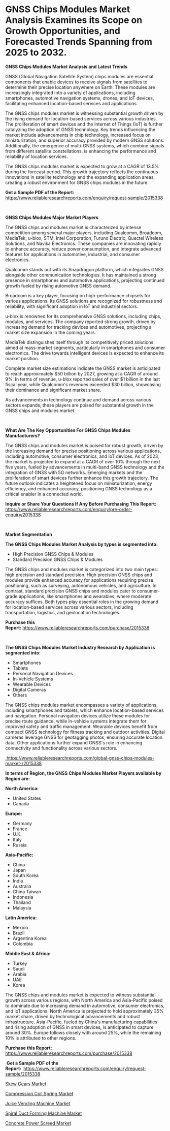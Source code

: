 <p><h1>GNSS Chips Modules Market Analysis Examines its Scope on Growth Opportunities, and Forecasted Trends Spanning from 2025 to 2032.</h1></p><p><strong>GNSS Chips Modules Market Analysis and Latest Trends</strong></p>
<p><p>GNSS (Global Navigation Satellite System) chips modules are essential components that enable devices to receive signals from satellites to determine their precise location anywhere on Earth. These modules are increasingly integrated into a variety of applications, including smartphones, automotive navigation systems, drones, and IoT devices, facilitating enhanced location-based services and applications.</p><p>The GNSS chips modules market is witnessing substantial growth driven by the rising demand for location-based services across various industries. The proliferation of smart devices and the Internet of Things (IoT) is further catalyzing the adoption of GNSS technology. Key trends influencing the market include advancements in chip technology, increased focus on miniaturization, and superior accuracy provided by modern GNSS solutions. Additionally, the emergence of multi-GNSS systems, which combine signals from different satellite constellations, is enhancing the performance and reliability of location services.</p><p>The GNSS chips modules market is expected to grow at a CAGR of 13.5% during the forecast period. This growth trajectory reflects the continuous innovations in satellite technology and the expanding application areas, creating a robust environment for GNSS chips modules in the future.</p></p>
<p><strong>Get a Sample PDF of the Report:&nbsp;</strong> <a href="https://www.reliableresearchreports.com/enquiry/request-sample/2015338?utm_campaign=3446&utm_medium=2&utm_source=Github&utm_content=ia&utm_term=29032025&utm_id=gnss-chips-modules">https://www.reliableresearchreports.com/enquiry/request-sample/2015338</a></p>
<p>&nbsp;</p>
<p><strong>GNSS Chips Modules Major Market Players</strong></p>
<p><p>The GNSS chips and modules market is characterized by intense competition among several major players, including Qualcomm, Broadcom, MediaTek, u-blox, STM, Intel Corporation, Furuno Electric, Quectel Wireless Solutions, and Navika Electronics. These companies are innovating rapidly to enhance accuracy, reduce power consumption, and integrate advanced features for applications in automotive, industrial, and consumer electronics.</p><p>Qualcomm stands out with its Snapdragon platform, which integrates GNSS alongside other communication technologies. It has maintained a strong presence in smartphones and automotive applications, projecting continued growth fueled by rising automotive GNSS demand.</p><p>Broadcom is a key player, focusing on high-performance chipsets for various applications. Its GNSS solutions are recognized for robustness and reliability, with significant adoption in IoT and industrial sectors. </p><p>u-blox is renowned for its comprehensive GNSS solutions, including chips, modules, and services. The company reported strong growth, driven by increasing demand for tracking devices and automotives, projecting a market size expansion in the coming years.</p><p>MediaTek distinguishes itself through its competitively priced solutions aimed at mass-market segments, particularly in smartphones and consumer electronics. The drive towards intelligent devices is expected to enhance its market position.</p><p>Complete market size estimations indicate the GNSS market is anticipated to reach approximately $50 billion by 2027, growing at a CAGR of around 9%. In terms of revenue, u-blox reported sales of over $1 billion in the last fiscal year, while Qualcomm's revenues exceeded $30 billion, showcasing their dominance and significant market share. </p><p>As advancements in technology continue and demand across various sectors expands, these players are poised for substantial growth in the GNSS chips and modules market.</p></p>
<p>&nbsp;</p>
<p><strong>What Are The Key Opportunities For GNSS Chips Modules Manufacturers?</strong></p>
<p><p>The GNSS chips and modules market is poised for robust growth, driven by the increasing demand for precise positioning across various applications, including automotive, consumer electronics, and IoT devices. As of 2023, the market is projected to expand at a CAGR of over 10% through the next five years, fueled by advancements in multi-band GNSS technology and the integration of GNSS with 5G networks. Emerging markets and the proliferation of smart devices further enhance this growth trajectory. The future outlook indicates a heightened focus on miniaturization, energy efficiency, and enhanced accuracy, positioning GNSS technology as a critical enabler in a connected world.</p></p>
<p><strong>Inquire or Share Your Questions If Any Before Purchasing This Report:</strong> <a href="https://www.reliableresearchreports.com/enquiry/pre-order-enquiry/2015338?utm_campaign=3446&utm_medium=2&utm_source=Github&utm_content=ia&utm_term=29032025&utm_id=gnss-chips-modules">https://www.reliableresearchreports.com/enquiry/pre-order-enquiry/2015338</a></p>
<p>&nbsp;</p>
<p><strong>Market Segmentation</strong></p>
<p><strong>The GNSS Chips Modules Market Analysis by types is segmented into:</strong></p>
<p><ul><li>High Precision GNSS Chips & Modules</li><li>Standard Precision GNSS Chips & Modules</li></ul></p>
<p><p>The GNSS chips and modules market is categorized into two main types: high precision and standard precision. High precision GNSS chips and modules provide enhanced accuracy for applications requiring precise positioning, such as surveying, autonomous vehicles, and agriculture. In contrast, standard precision GNSS chips and modules cater to consumer-grade applications, like smartphones and wearables, where moderate accuracy suffices. Both types play essential roles in the growing demand for location-based services across various sectors, including transportation, logistics, and geolocation technologies.</p></p>
<p><strong>Purchase this Report:&nbsp;</strong><a href="https://www.reliableresearchreports.com/purchase/2015338?utm_campaign=3446&utm_medium=2&utm_source=Github&utm_content=ia&utm_term=29032025&utm_id=gnss-chips-modules">https://www.reliableresearchreports.com/purchase/2015338</a></p>
<p>&nbsp;</p>
<p><strong>The GNSS Chips Modules Market Industry Research by Application is segmented into:</strong></p>
<p><ul><li>Smartphones</li><li>Tablets</li><li>Personal Navigation Devices</li><li>In-Vehicle Systems</li><li>Wearable Devices</li><li>Digital Cameras</li><li>Others</li></ul></p>
<p><p>The GNSS chips modules market encompasses a variety of applications, including smartphones and tablets, which enhance location-based services and navigation. Personal navigation devices utilize these modules for precise route guidance, while in-vehicle systems integrate them for improved safety and traffic management. Wearable devices benefit from compact GNSS technology for fitness tracking and outdoor activities. Digital cameras leverage GNSS for geotagging photos, ensuring accurate location data. Other applications further expand GNSS's role in enhancing connectivity and functionality across various sectors.</p></p>
<p><a href="https://www.reliableresearchreports.com/global-gnss-chips-modules-market-r2015338?utm_campaign=3446&utm_medium=2&utm_source=Github&utm_content=ia&utm_term=29032025&utm_id=gnss-chips-modules">&nbsp;https://www.reliableresearchreports.com/global-gnss-chips-modules-market-r2015338</a></p>
<p><strong>In terms of Region, the GNSS Chips Modules Market Players available by Region are:</strong></p>
<p>
    <p> <strong> North America: </strong>
        <ul>
            <li>United States</li>
            <li>Canada</li>
        </ul>
        </p> 
    <p> <strong> Europe: </strong>
        <ul>
            <li>Germany</li>
            <li>France</li>
            <li>U.K.</li>
            <li>Italy</li>
            <li>Russia</li>
        </ul>
        </p> 
    <p> <strong> Asia-Pacific: </strong>
        <ul>
            <li>China</li>
            <li>Japan</li>
            <li>South Korea</li>
            <li>India</li>
            <li>Australia</li>
            <li>China Taiwan</li>
            <li>Indonesia</li>
            <li>Thailand</li>
            <li>Malaysia</li>
        </ul>
        </p> 
    <p> <strong> Latin America: </strong>
        <ul>
            <li>Mexico</li>
            <li>Brazil</li>
            <li>Argentina Korea</li>
            <li>Colombia</li>
        </ul>
        </p> 
    <p> <strong> Middle East & Africa: </strong>
        <ul>
            <li>Turkey</li>
            <li>Saudi</li>
            <li>Arabia</li>
            <li>UAE</li>
            <li>Korea</li>
        </ul>
    </p>
    </p>
<p><p>The GNSS chips and modules market is expected to witness substantial growth across various regions, with North America and Asia-Pacific poised to dominate due to increasing demand in automotive, consumer electronics, and IoT applications. North America is projected to hold approximately 35% market share, driven by technological advancements and robust infrastructure. Asia-Pacific, fueled by China's manufacturing capabilities and rising adoption of GNSS in smart devices, is anticipated to capture around 30%. Europe follows closely with around 25%, while the remaining 10% is attributed to other regions.</p></p>
<p><strong>Purchase this Report: </strong><a href="https://www.reliableresearchreports.com/purchase/2015338?utm_campaign=3446&utm_medium=2&utm_source=Github&utm_content=ia&utm_term=29032025&utm_id=gnss-chips-modules">https://www.reliableresearchreports.com/purchase/2015338</a></p>
<p>&nbsp;<strong>Get a Sample PDF of the Report:&nbsp;&nbsp;</strong><a href="https://www.reliableresearchreports.com/enquiry/request-sample/2015338?utm_campaign=3446&utm_medium=2&utm_source=Github&utm_content=ia&utm_term=29032025&utm_id=gnss-chips-modules">https://www.reliableresearchreports.com/enquiry/request-sample/2015338</a></p>
<p><strong></strong></p>
<p><p><a href="https://www.linkedin.com/pulse/skew-gears-market-study-growth-opportunities-value-g5goe?utm_campaign=3446&utm_medium=2&utm_source=Github&utm_content=ia&utm_term=29032025&utm_id=gnss-chips-modules">Skew Gears Market</a></p><p><a href="https://www.linkedin.com/pulse/projecting-compression-coil-spring-markets-rapid-growthwith-cg4ne?utm_campaign=3446&utm_medium=2&utm_source=Github&utm_content=ia&utm_term=29032025&utm_id=gnss-chips-modules">Compression Coil Spring Market</a></p><p><a href="https://www.linkedin.com/pulse/juice-vending-machine-market-overview-size-valuation-ykqae?utm_campaign=3446&utm_medium=2&utm_source=Github&utm_content=ia&utm_term=29032025&utm_id=gnss-chips-modules">Juice Vending Machine Market</a></p><p><a href="https://www.linkedin.com/pulse/in-depth-analysis-spiral-duct-forming-machine-market-ytsze?utm_campaign=3446&utm_medium=2&utm_source=Github&utm_content=ia&utm_term=29032025&utm_id=gnss-chips-modules">Spiral Duct Forming Machine Market</a></p><p><a href="https://www.linkedin.com/pulse/global-concrete-power-screed-market-forecast-2025-hrh8e?utm_campaign=3446&utm_medium=2&utm_source=Github&utm_content=ia&utm_term=29032025&utm_id=gnss-chips-modules">Concrete Power Screed Market</a></p></p>